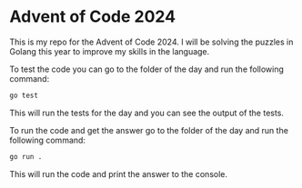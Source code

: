 Advent of Code 2024
===================

This is my repo for the Advent of Code 2024. I will be solving the puzzles in Golang this year to improve my skills in the language.

To test the code you can go to the folder of the day and run the following command:

```bash
go test
```

This will run the tests for the day and you can see the output of the tests.

To run the code and get the answer go to the folder of the day and run the following command:

```bash
go run .
```

This will run the code and print the answer to the console.
